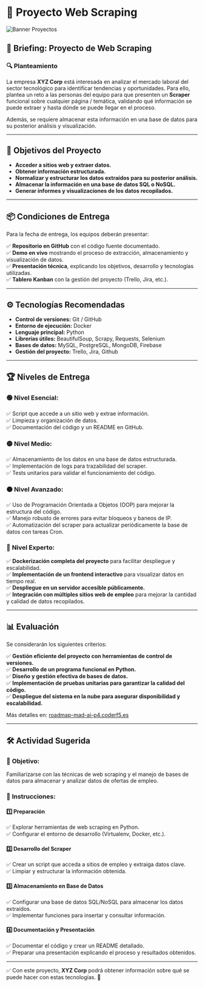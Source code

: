 # 🚀 Proyecto Web Scraping

![Banner Proyectos](https://github.com/user-attachments/assets/15d49b8b-1e44-465c-91d0-fdfca92cf227)

## 📜 Briefing: Proyecto de Web Scraping  

### 🔍 Planteamiento  

La empresa **XYZ Corp** está interesada en analizar el mercado laboral del sector tecnológico para identificar tendencias y oportunidades. Para ello, plantea un reto a las personas del equipo para que presenten un **Scraper** funcional sobre cualquier página / temática, validando qué información se puede extraer y hasta dónde se puede llegar en el proceso.

Además, se requiere almacenar esta información en una base de datos para su posterior análisis y visualización.  

---

## 🎯 Objetivos del Proyecto  

* **Acceder a sitios web y extraer datos.**  
* **Obtener información estructurada.**  
* **Normalizar y estructurar los datos extraídos para su posterior análisis.**  
* **Almacenar la información en una base de datos SQL o NoSQL.**  
* **Generar informes y visualizaciones de los datos recopilados.**  

---

## 📦 Condiciones de Entrega  

Para la fecha de entrega, los equipos deberán presentar:  

✅ **Repositorio en GitHub** con el código fuente documentado.  
✅ **Demo en vivo** mostrando el proceso de extracción, almacenamiento y visualización de datos.  
✅ **Presentación técnica**, explicando los objetivos, desarrollo y tecnologías utilizadas.  
✅ **Tablero Kanban** con la gestión del proyecto (Trello, Jira, etc.).  

---

## ⚙️ Tecnologías Recomendadas  

- **Control de versiones:** Git / GitHub  
- **Entorno de ejecución:** Docker  
- **Lenguaje principal:** Python  
- **Librerías útiles:** BeautifulSoup, Scrapy, Requests, Selenium  
- **Bases de datos:** MySQL, PostgreSQL, MongoDB, Firebase   
- **Gestión del proyecto:** Trello, Jira, Github  

---

## 🏆 Niveles de Entrega  

### 🟢 **Nivel Esencial:**  
✅ Script que accede a un sitio web y extrae información.  
✅ Limpieza y organización de datos.  
✅ Documentación del código y un README en GitHub.  

### 🟡 **Nivel Medio:**  
✅ Almacenamiento de los datos en una base de datos estructurada.  
✅ Implementación de logs para trazabilidad del scraper.  
✅ Tests unitarios para validar el funcionamiento del código.  

### 🟠 **Nivel Avanzado:**  
✅ Uso de Programación Orientada a Objetos (OOP) para mejorar la estructura del código.  
✅ Manejo robusto de errores para evitar bloqueos y baneos de IP.  
✅ Automatización del scraper para actualizar periódicamente la base de datos con tareas Cron.  

### 🔴 **Nivel Experto:**  
✅ **Dockerización completa del proyecto** para facilitar despliegue y escalabilidad.  
✅ **Implementación de un frontend interactivo** para visualizar datos en tiempo real.  
✅ **Despliegue en un servidor accesible públicamente.**  
✅ **Integración con múltiples sitios web de empleo** para mejorar la cantidad y calidad de datos recopilados.  

---

## 📊 Evaluación  

Se considerarán los siguientes criterios:  

✅ **Gestión eficiente del proyecto con herramientas de control de versiones.**  
✅ **Desarrollo de un programa funcional en Python.**  
✅ **Diseño y gestión efectiva de bases de datos.**  
✅ **Implementación de pruebas unitarias para garantizar la calidad del código.**  
✅ **Despliegue del sistema en la nube para asegurar disponibilidad y escalabilidad.**  

Más detalles en: [roadmap-mad-ai-p4.coderf5.es](https://roadmap-mad-ai-p4.coderf5.es/)  

---

## 🛠️ Actividad Sugerida  

### 🎯 **Objetivo:**  
Familiarizarse con las técnicas de web scraping y el manejo de bases de datos para almacenar y analizar datos de ofertas de empleo.  

### 📌 **Instrucciones:**  

#### **1️⃣ Preparación**  
✅ Explorar herramientas de web scraping en Python.  
✅ Configurar el entorno de desarrollo (Virtualenv, Docker, etc.).  

#### **2️⃣ Desarrollo del Scraper**  
✅ Crear un script que acceda a sitios de empleo y extraiga datos clave.  
✅ Limpiar y estructurar la información obtenida.  

#### **3️⃣ Almacenamiento en Base de Datos**  
✅ Configurar una base de datos SQL/NoSQL para almacenar los datos extraídos.  
✅ Implementar funciones para insertar y consultar información.  

#### **4️⃣ Documentación y Presentación**  
✅ Documentar el código y crear un README detallado.  
✅ Preparar una presentación explicando el proceso y resultados obtenidos.  

---

✅ Con este proyecto, **XYZ Corp** podrá obtener información sobre qué se puede hacer con estas tecnologías. 🚀  
